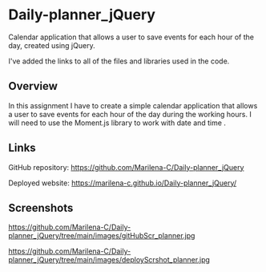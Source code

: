 # Daily-planner_jQuery
Calendar application that allows a user to save events for each hour of the day, created using jQuery.

I've added the links to all of the files and libraries used in the code.

## Overview
In this assignment I have to create a simple calendar application that allows a user to save events for each hour of the day during the working hours.
I will need to use the Moment.js library to work with date and time .

## Links
GitHub repository: https://github.com/Marilena-C/Daily-planner_jQuery

Deployed website: https://marilena-c.github.io/Daily-planner_jQuery/

## Screenshots
https://github.com/Marilena-C/Daily-planner_jQuery/tree/main/images/gitHubScr_planner.jpg

https://github.com/Marilena-C/Daily-planner_jQuery/tree/main/images/deployScrshot_planner.jpg